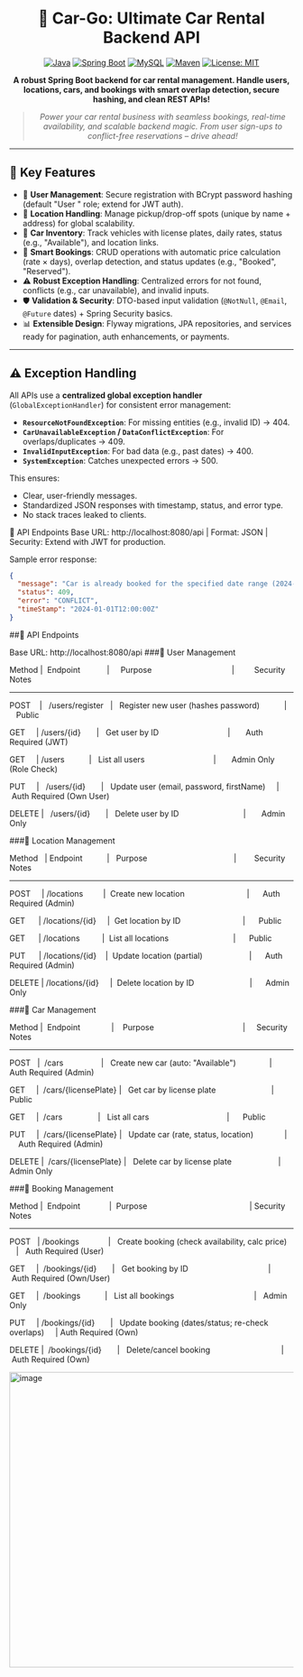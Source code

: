 <div align="center">

# 🚗 Car-Go: Ultimate Car Rental Backend API

[![Java](https://img.shields.io/badge/Java-21-blue.svg)](https://www.oracle.com/java/)
[![Spring Boot](https://img.shields.io/badge/Spring%20Boot-3.5.6-green.svg)](https://spring.io/projects/spring-boot)
[![MySQL](https://img.shields.io/badge/MySQL-8.0%2B-orange.svg)](https://www.mysql.com/)
[![Maven](https://img.shields.io/badge/Maven-3.6%2B-red.svg)](https://maven.apache.org/)
[![License: MIT](https://img.shields.io/badge/License-MIT-yellow.svg)](https://opensource.org/licenses/MIT)

**A robust Spring Boot backend for car rental management. Handle users, locations, cars, and bookings with smart overlap detection, secure hashing, and clean REST APIs!**


> *Power your car rental business with seamless bookings, real-time availability, and scalable backend magic. From user sign-ups to conflict-free reservations – drive ahead!*

</div>

---

## 🌟 Key Features

- 🔐 **User  Management**: Secure registration with BCrypt password hashing (default "User " role; extend for JWT auth).
- 📍 **Location Handling**: Manage pickup/drop-off spots (unique by name + address) for global scalability.
- 🚙 **Car Inventory**: Track vehicles with license plates, daily rates, status (e.g., "Available"), and location links.
- 📅 **Smart Bookings**: CRUD operations with automatic price calculation (rate × days), overlap detection, and status updates (e.g., "Booked", "Reserved").
- ⚠️ **Robust Exception Handling**: Centralized errors for not found, conflicts (e.g., car unavailable), and invalid inputs.
- 🛡️ **Validation & Security**: DTO-based input validation (`@NotNull`, `@Email`, `@Future` dates) + Spring Security basics.
- 📊 **Extensible Design**: Flyway migrations, JPA repositories, and services ready for pagination, auth enhancements, or payments.

---

## ⚠️ Exception Handling

All APIs use a **centralized global exception handler** (`GlobalExceptionHandler`) for consistent error management:

- **`ResourceNotFoundException`**: For missing entities (e.g., invalid ID) → 404.
- **`CarUnavailableException` / `DataConflictException`**: For overlaps/duplicates → 409.
- **`InvalidInputException`**: For bad data (e.g., past dates) → 400.
- **`SystemException`**: Catches unexpected errors → 500.

This ensures:
- Clear, user-friendly messages.
- Standardized JSON responses with timestamp, status, and error type.
- No stack traces leaked to clients.


📂 API Endpoints
Base URL: http://localhost:8080/api | Format: JSON | Security: Extend with JWT for production.

Sample error response:
```json
{
  "message": "Car is already booked for the specified date range (2024-01-01 to 2024-01-05).",
  "status": 409,
  "error": "CONFLICT",
  "timeStamp": "2024-01-01T12:00:00Z"
}
```

##📂 API Endpoints

Base URL: http://localhost:8080/api
###👥 User Management

Method  |  Endpoint            |     Purpose                                    |         Security Notes

----------------------------------------------------------------------------------------------------------------

POST    |   /users/register   |   Register new user (hashes password)            |       Public

GET     |   /users/{id}       |   Get user by ID                                 |       Auth Required (JWT)

GET     |   /users            |   List all users                                 |       Admin Only (Role Check)

PUT     |   /users/{id}       |   Update user (email, password, firstName)       |       Auth Required (Own User)

DELETE  |   /users/{id}       |   Delete user by ID                              |       Admin Only





###📍 Location Management

Method   | Endpoint            |   Purpose                                       |        Security Notes

-----------------------------------------------------------------------------------------------------------------

POST     | /locations          |  Create new location                            |      Auth Required (Admin)

GET      | /locations/{id}     |  Get location by ID                             |      Public

GET      | /locations          |  List all locations                             |      Public

PUT      | /locations/{id}     |  Update location (partial)                      |      Auth Required (Admin)

DELETE   | /locations/{id}     |  Delete location by ID                          |      Admin Only



###🚙 Car Management

Method  |  Endpoint              |    Purpose                                         |     Security Notes

-----------------------------------------------------------------------------------------------------------------

POST    |  /cars                 |   Create new car (auto: "Available")               |      Auth Required (Admin)

GET     |  /cars/{licensePlate}  |   Get car by license plate                         |      Public

GET     |  /cars                 |   List all cars                                    |      Public

PUT     |  /cars/{licensePlate}  |   Update car (rate, status, location)              |      Auth Required (Admin)

DELETE  |  /cars/{licensePlate}  |   Delete car by license plate                      |      Admin Only



###📅 Booking Management

Method  |  Endpoint              |  Purpose                                              |  Security Notes

-----------------------------------------------------------------------------------------------------------------

POST    |  /bookings             |   Create booking (check availability, calc price)      |   Auth Required (User)

GET     |  /bookings/{id}        |   Get booking by ID                                    |   Auth Required (Own/User)

GET     |  /bookings             |   List all bookings                                    |   Admin Only

PUT     |  /bookings/{id}        |   Update booking (dates/status; re-check overlaps)     |   Auth Required (Own)

DELETE  |  /bookings/{id}        |   Delete/cancel booking                                |   Auth Required (Own)

<img width="925" height="524" alt="image" src="https://github.com/user-attachments/assets/340c30b1-f7e5-445b-a5fa-62fbd5bbe26d" />


